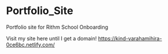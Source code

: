 # Portfolio_Site
Portfolio site for Rithm School Onboarding


Visit my site here until I get a domain!
https://kind-varahamihira-0ce6bc.netlify.com/
